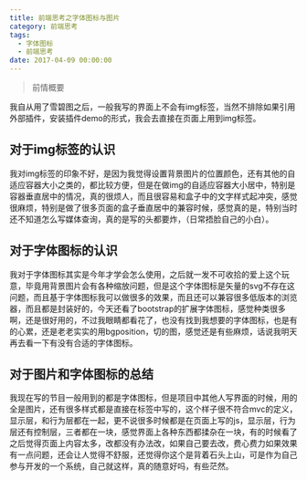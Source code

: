 ```yaml
---
title: 前端思考之字体图标与图片
category: 前端思考
tags:
  - 字体图标
  - 前端思考
date: 2017-04-09 00:00:00
---
```



> 前情概要

我自从用了雪碧图之后，一般我写的界面上不会有img标签，当然不排除如果引用外部插件，安装插件demo的形式，我会去直接在页面上用到img标签。

## 对于img标签的认识

我对img标签的印象不好，是因为我觉得设置背景图片的位置颜色，还有其他的自适应容器大小之类的，都比较方便，但是在做img的自适应容器大小居中，特别是容器垂直居中的情况，真的很烦人，而且很容易和盒子中的文字样式起冲突，感觉很麻烦，特别是做了很多页面的盒子垂直居中的兼容时候，感觉真的是，特别当时还不知道怎么写媒体查询，真的是写的头都要炸，（日常捂脸自己的小白）。<br/>
<!-- more -->

## 对于字体图标的认识

我对于字体图标其实是今年才学会怎么使用，之后就一发不可收拾的爱上这个玩意，毕竟用背景图片会有各种缩放问题，但是这个字体图标是矢量的svg不存在这问题，而且基于字体图标我可以做很多的效果，而且还可以兼容很多低版本的浏览器，而且都是封装好的，今天还看了bootstrap的扩展字体图标，感觉种类很多啊，还是很好用的，不过我眼睛都看花了，也没有找到我想要的字体图标，也是有的心累，还是老老实实的用bgposition，切的图，感觉还是有些麻烦，话说我明天再去看一下有没有合适的字体图标。

## 对于图片和字体图标的总结

我现在写的节目一般用到的都是字体图标，但是项目中其他人写界面的时候，用的全是图片，还有很多样式都是直接在标签中写的，这个样子很不符合mvc的定义，显示层，和行为层都在一起，更不说很多时候都是在页面上写的js，显示层，行为层还有控制层，三者都在一块，感觉界面上各种东西都揉杂在一块，有的时候看了之后觉得页面上内容太多，改都没有办法改，如果自己要去改，费心费力如果效果有一点问题，还会让人觉得不舒服，还觉得你这个是背着石头上山，可是作为自己参与开发的一个系统，自己就这样，真的随意好吗，有些茫然。
